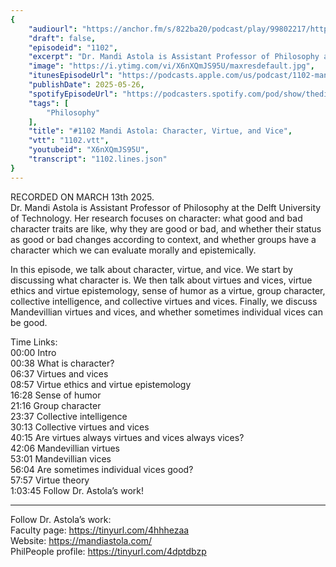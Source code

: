 ```yaml
---
{
	"audiourl": "https://anchor.fm/s/822ba20/podcast/play/99802217/https%3A%2F%2Fd3ctxlq1ktw2nl.cloudfront.net%2Fstaging%2F2025-2-13%2Ffb2229d6-bd1b-5b52-9699-7e043545a1a7.m4a",
	"draft": false,
	"episodeid": "1102",
	"excerpt": "Dr. Mandi Astola is Assistant Professor of Philosophy at the Delft University of Technology. Her research focuses on character: what good and bad character traits are like, why they are good or bad, and whether their status as good or bad changes according to context, and whether groups have a character which we can evaluate morally and epistemically.",
	"image": "https://i.ytimg.com/vi/X6nXQmJS95U/maxresdefault.jpg",
	"itunesEpisodeUrl": "https://podcasts.apple.com/us/podcast/1102-mandi-astola-character-virtue-and-vice/id1451347236?i=1000709965881&uo=4",
	"publishDate": 2025-05-26,
	"spotifyEpisodeUrl": "https://podcasters.spotify.com/pod/show/thedissenter/episodes/1102-Mandi-Astola-Character--Virtue--and-Vice-e3047l9",
	"tags": [
		"Philosophy"
	],
	"title": "#1102 Mandi Astola: Character, Virtue, and Vice",
	"vtt": "1102.vtt",
	"youtubeid": "X6nXQmJS95U",
	"transcript": "1102.lines.json"
}
---
```

RECORDED ON MARCH 13th 2025.  
Dr. Mandi Astola is Assistant Professor of Philosophy at the Delft University of Technology. Her research focuses on character: what good and bad character traits are like, why they are good or bad, and whether their status as good or bad changes according to context, and whether groups have a character which we can evaluate morally and epistemically.

In this episode, we talk about character, virtue, and vice. We start by discussing what character is. We then talk about virtues and vices, virtue ethics and virtue epistemology, sense of humor as a virtue, group character, collective intelligence, and collective virtues and vices. Finally, we discuss Mandevillian virtues and vices, and whether sometimes individual vices can be good.

Time Links:  
<time>00:00</time> Intro  
<time>00:38</time> What is character?  
<time>06:37</time> Virtues and vices  
<time>08:57</time> Virtue ethics and virtue epistemology  
<time>16:28</time> Sense of humor  
<time>21:16</time> Group character  
<time>23:37</time> Collective intelligence  
<time>30:13</time> Collective virtues and vices  
<time>40:15</time> Are virtues always virtues and vices always vices?  
<time>42:06</time> Mandevillian virtues  
<time>53:01</time> Mandevillian vices  
<time>56:04</time> Are sometimes individual vices good?  
<time>57:57</time> Virtue theory  
<time>1:03:45</time> Follow Dr. Astola’s work!

---

Follow Dr. Astola’s work:  
Faculty page: https://tinyurl.com/4hhhezaa  
Website: https://mandiastola.com/  
PhilPeople profile: https://tinyurl.com/4dptdbzp
